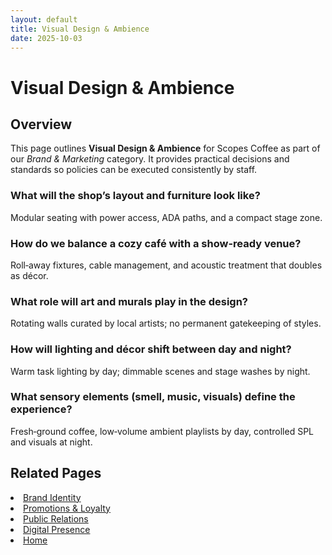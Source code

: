 ```yaml
---
layout: default
title: Visual Design & Ambience
date: 2025-10-03
---
```

# Visual Design & Ambience

## Overview
This page outlines **Visual Design & Ambience** for Scopes Coffee as part of our _Brand & Marketing_ category. It provides practical decisions and standards so policies can be executed consistently by staff.

### What will the shop’s layout and furniture look like?
Modular seating with power access, ADA paths, and a compact stage zone.

### How do we balance a cozy café with a show-ready venue?
Roll‑away fixtures, cable management, and acoustic treatment that doubles as décor.

### What role will art and murals play in the design?
Rotating walls curated by local artists; no permanent gatekeeping of styles.

### How will lighting and décor shift between day and night?
Warm task lighting by day; dimmable scenes and stage washes by night.

### What sensory elements (smell, music, visuals) define the experience?
Fresh‑ground coffee, low‑volume ambient playlists by day, controlled SPL and visuals at night.

## Related Pages
<li><a href="brand.md">Brand Identity</a></li>
<li><a href="loyalties.md">Promotions &amp; Loyalty</a></li>
<li><a href="relations.md">Public Relations</a></li>
<li><a href="socials.md">Digital Presence</a></li>
<li><a href="index.html">Home</a></li>
